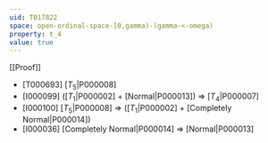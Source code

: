 ```yaml
---
uid: T017822
space: open-ordinal-space-[0,gamma)-(gamma-<-omega)
property: t_4
value: true
---
```

[[Proof]]

* [T000693] [$T_5$|P000008]
* [I000099] ([$T_1$|P000002] + [Normal|P000013]) => [$T_4$|P000007]
* [I000100] [$T_5$|P000008] => ([$T_1$|P000002] + [Completely Normal|P000014])
* [I000036] [Completely Normal|P000014] => [Normal|P000013]


